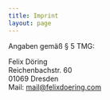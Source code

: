 ```yaml
---
title: Imprint
layout: page
---
```


Angaben gemäß § 5 TMG:

Felix Döring  
Reichenbachstr. 60  
01069 Dresden  
Mail: [mail@felixdoering.com](mailto:mail@felixdoering.com)
